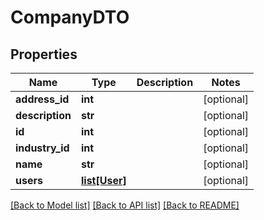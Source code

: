 # CompanyDTO

## Properties
Name | Type | Description | Notes
------------ | ------------- | ------------- | -------------
**address_id** | **int** |  | [optional] 
**description** | **str** |  | [optional] 
**id** | **int** |  | [optional] 
**industry_id** | **int** |  | [optional] 
**name** | **str** |  | [optional] 
**users** | [**list[User]**](User.md) |  | [optional] 

[[Back to Model list]](../README.md#documentation-for-models) [[Back to API list]](../README.md#documentation-for-api-endpoints) [[Back to README]](../README.md)


